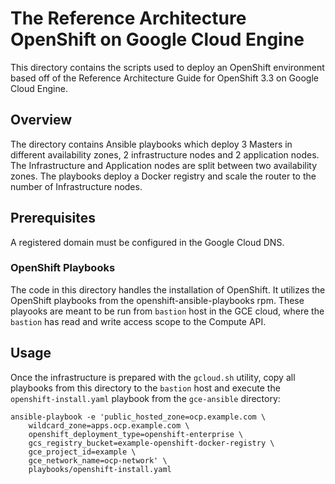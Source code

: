# The Reference Architecture OpenShift on Google Cloud Engine

This directory contains the scripts used to deploy an OpenShift environment based off of the Reference Architecture Guide for OpenShift 3.3 on Google Cloud Engine.

## Overview

The directory contains Ansible playbooks which deploy 3 Masters in different availability zones, 2 infrastructure nodes and 2 application nodes. The Infrastructure and Application nodes are split between two availability zones.  The playbooks deploy a Docker registry and scale the router to the number of Infrastructure nodes.

## Prerequisites

A registered domain must be configured in the Google Cloud DNS.

### OpenShift Playbooks

The code in this directory handles the installation of OpenShift. It utilizes the OpenShift playbooks from the openshift-ansible-playbooks rpm. These playooks are meant to be run from `bastion` host in the GCE cloud, where the `bastion` has read and write access scope to the Compute API.

## Usage

Once the infrastructure is prepared with the `gcloud.sh` utility, copy all playbooks from this directory to the `bastion` host and execute the `openshift-install.yaml` playbook from the `gce-ansible` directory:

```
ansible-playbook -e 'public_hosted_zone=ocp.example.com \
    wildcard_zone=apps.ocp.example.com \
    openshift_deployment_type=openshift-enterprise \
    gcs_registry_bucket=example-openshift-docker-registry \
    gce_project_id=example \
    gce_network_name=ocp-network' \
    playbooks/openshift-install.yaml
```
